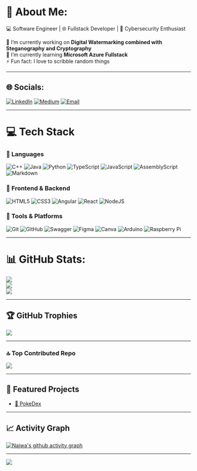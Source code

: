 # 💫 About Me:
💻 Software Engineer | 🌐 Fullstack Developer | 🔐 Cybersecurity Enthusiast  

🔭 I’m currently working on **Digital Watermarking combined with Steganography and Cryptography**  
🌱 I’m currently learning **Microsoft Azure Fullstack**  
⚡ Fun fact: I love to scribble random things  

---

## 🌐 Socials:
[![LinkedIn](https://img.shields.io/badge/LinkedIn-%230077B5.svg?style=for-the-badge&logo=linkedin&logoColor=white)](https://www.linkedin.com/in/nurul-najwa-mat-aris)  [![Medium](https://img.shields.io/badge/Medium-12100E?style=for-the-badge&logo=medium&logoColor=white)](https://medium.com/@wawaris2002)  [![Email](https://img.shields.io/badge/Email-D14836?style=for-the-badge&logo=gmail&logoColor=white)](mailto:wawaris2002@gmail.com)  

---

# 💻 Tech Stack

### 🔹 Languages
![C++](https://img.shields.io/badge/c++-%2300599C.svg?style=for-the-badge&logo=c%2B%2B&logoColor=white)  ![Java](https://img.shields.io/badge/java-%23ED8B00.svg?style=for-the-badge&logo=openjdk&logoColor=white)  ![Python](https://img.shields.io/badge/python-3670A0?style=for-the-badge&logo=python&logoColor=ffdd54)  ![TypeScript](https://img.shields.io/badge/typescript-%23007ACC.svg?style=for-the-badge&logo=typescript&logoColor=white)  ![JavaScript](https://img.shields.io/badge/javascript-%23323330.svg?style=for-the-badge&logo=javascript&logoColor=%23F7DF1E)  ![AssemblyScript](https://img.shields.io/badge/assembly%20script-%23000000.svg?style=for-the-badge&logo=assemblyscript&logoColor=white)  ![Markdown](https://img.shields.io/badge/markdown-%23000000.svg?style=for-the-badge&logo=markdown&logoColor=white)  

### 🔹 Frontend & Backend
![HTML5](https://img.shields.io/badge/html5-%23E34F26.svg?style=for-the-badge&logo=html5&logoColor=white)  ![CSS3](https://img.shields.io/badge/css3-%231572B6.svg?style=for-the-badge&logo=css3&logoColor=white)  ![Angular](https://img.shields.io/badge/angular-%23DD0031.svg?style=for-the-badge&logo=angular&logoColor=white)  ![React](https://img.shields.io/badge/react-%2320232a.svg?style=for-the-badge&logo=react&logoColor=%2361DAFB)  ![NodeJS](https://img.shields.io/badge/node.js-6DA55F?style=for-the-badge&logo=node.js&logoColor=white)  

### 🔹 Tools & Platforms
![Git](https://img.shields.io/badge/git-%23F05033.svg?style=for-the-badge&logo=git&logoColor=white)  ![GitHub](https://img.shields.io/badge/github-%23121011.svg?style=for-the-badge&logo=github&logoColor=white)  ![Swagger](https://img.shields.io/badge/-Swagger-%23Clojure?style=for-the-badge&logo=swagger&logoColor=white)  ![Figma](https://img.shields.io/badge/figma-%23F24E1E.svg?style=for-the-badge&logo=figma&logoColor=white)  ![Canva](https://img.shields.io/badge/Canva-%2300C4CC.svg?style=for-the-badge&logo=Canva&logoColor=white)  ![Arduino](https://img.shields.io/badge/-Arduino-00979D?style=for-the-badge&logo=Arduino&logoColor=white)  ![Raspberry Pi](https://img.shields.io/badge/-Raspberry_Pi-C51A4A?style=for-the-badge&logo=Raspberry-Pi)  

---

# 📊 GitHub Stats:
![](https://github-readme-stats.vercel.app/api?username=najwaris&theme=dark&hide_border=false&include_all_commits=true&count_private=false)  
![](https://nirzak-streak-stats.vercel.app/?user=najwaris&theme=dark&hide_border=false)  
![](https://github-readme-stats.vercel.app/api/top-langs/?username=najwaris&theme=dark&hide_border=false&include_all_commits=true&count_private=false&layout=compact)  

---

## 🏆 GitHub Trophies
![](https://github-profile-trophy.vercel.app/?username=najwaris&theme=radical&no-frame=false&no-bg=false&margin-w=4)  

---

### 🔝 Top Contributed Repo
![](https://github-contributor-stats.vercel.app/api?username=najwaris&limit=5&theme=dark&combine_all_yearly_contributions=true)  

---

## 🚀 Featured Projects
- [🔐 PokeDex](https://najwaris.github.io/poke-card/#/)  

---

## 📈 Activity Graph
[![Najwa's github activity graph](https://github-readme-activity-graph.vercel.app/graph?username=najwaris&bg_color=000000&color=ffffff&line=00bfff&point=ffffff&area=true&hide_border=true)](https://github.com/ashutosh00710/github-readme-activity-graph)  

---

[![](https://visitcount.itsvg.in/api?id=najwaris&icon=10&color=0)](https://visitcount.itsvg.in)

<!-- Proudly created with GPRM ( https://gprm.itsvg.in ) -->
